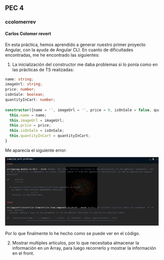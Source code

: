 ## PEC 4

### ccolomerrev

#### Carlos Colomer revert


En esta práctica, hemos aprendido a generar nuestro primer proyecto Angular, con la ayuda de Angular CLI.
En cuanto de dificultades encontradas, me he encontrado las siguientes:
1.  La inicialización del constructor me daba problemas si lo ponía como en las prácticas de TS realizadas:
  ```TypeScript
  name: string;
  imageUrl: string;
  price: number;
  isOnSale: boolean;
  quantityInCart: number;
  
  constructor({name = '', imageUrl = '', price = 0, isOnSale = false, quantityInCart = 0}){
    this.name = name;
    this.imageUrl = imageUrl;
    this.price = price;
    this.isOnSale = isOnSale;
    this.quantityInCart = quantityInCart;
  }
  ```

  Me aparecía el siguiente error:

  ![image info](./img/ErrorConstructor.png)

Por lo que finalmente lo he hecho como se puede ver en el código.

2. Mostrar multiples artículos, por lo que necesitaba almacenar la información en un Array, para luego recorrerlo y mostrar la información en el front.

